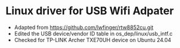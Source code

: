 # Linux driver for USB Wifi Adpater
- Adapted from https://github.com/lwfinger/rtw8852cu.git
- Edited the USB device/vendor ID table in os_dep/linux/usb_intf.c
- Checked for TP-LINK Archer TXE70UH device on Ubuntu 24.04
